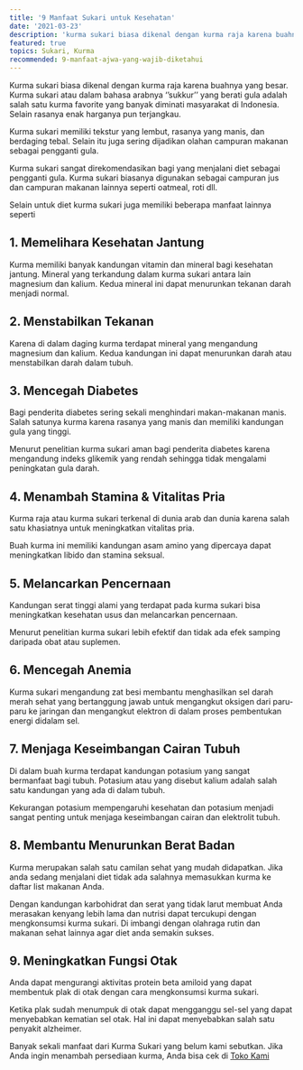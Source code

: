 ```yaml
---
title: '9 Manfaat Sukari untuk Kesehatan'
date: '2021-03-23'
description: 'kurma sukari biasa dikenal dengan kurma raja karena buahnya yang besar. kurma sukari atau dalam bahasa arabnya ‘’sukkur’’ yang berati gula adalah salah satu kurma favorite yang banyak diminati masyarakat di indonesia. selain rasanya enak harganya pun terjangkau..'
featured: true
topics: Sukari, Kurma
recommended: 9-manfaat-ajwa-yang-wajib-diketahui
---
```


Kurma sukari biasa dikenal dengan kurma raja karena buahnya yang besar. Kurma sukari atau dalam bahasa arabnya ‘’sukkur’’ yang berati gula adalah salah satu kurma favorite yang banyak diminati masyarakat di Indonesia. Selain rasanya enak harganya pun terjangkau.

Kurma sukari memiliki tekstur yang lembut, rasanya yang manis, dan berdaging tebal. Selain itu juga sering dijadikan olahan campuran makanan sebagai pengganti gula.

Kurma sukari sangat direkomendasikan bagi yang menjalani diet sebagai pengganti gula. Kurma sukari biasanya digunakan sebagai campuran jus dan campuran makanan lainnya seperti oatmeal, roti dll.

Selain untuk diet kurma sukari juga memiliki beberapa manfaat lainnya seperti

## 1. Memelihara Kesehatan Jantung

Kurma memiliki banyak kandungan vitamin dan mineral bagi kesehatan jantung. Mineral yang terkandung dalam kurma sukari antara lain magnesium dan kalium. Kedua mineral ini dapat menurunkan tekanan darah menjadi normal.

## 2. Menstabilkan Tekanan

Karena di dalam daging kurma terdapat mineral yang mengandung magnesium dan kalium. Kedua kandungan ini dapat menurunkan darah atau menstabilkan darah dalam tubuh.

## 3. Mencegah Diabetes

Bagi penderita diabetes sering sekali menghindari makan-makanan manis. Salah satunya kurma karena rasanya yang manis dan memiliki kandungan gula yang tinggi.

Menurut penelitian kurma sukari aman bagi penderita diabetes karena mengandung indeks glikemik yang rendah sehingga tidak mengalami peningkatan gula darah.

## 4. Menambah Stamina & Vitalitas Pria

Kurma raja atau kurma sukari terkenal di dunia arab dan dunia karena salah satu khasiatnya untuk meningkatkan vitalitas pria.

Buah kurma ini memiliki kandungan asam amino yang dipercaya dapat meningkatkan libido dan stamina seksual.

## 5. Melancarkan Pencernaan

Kandungan serat tinggi alami yang terdapat pada kurma sukari bisa meningkatkan kesehatan usus dan melancarkan pencernaan.

Menurut penelitian kurma sukari lebih efektif dan tidak ada efek samping daripada obat atau suplemen.

## 6. Mencegah Anemia

Kurma sukari mengandung zat besi membantu menghasilkan sel darah merah sehat yang bertanggung jawab untuk mengangkut oksigen dari paru-paru ke jaringan dan mengangkut elektron di dalam proses pembentukan energi didalam sel.

## 7. Menjaga Keseimbangan Cairan Tubuh

Di dalam buah kurma terdapat kandungan potasium yang sangat bermanfaat bagi tubuh. Potasium atau yang disebut kalium adalah salah satu kandungan yang ada di dalam tubuh.

Kekurangan potasium mempengaruhi kesehatan dan potasium menjadi sangat penting untuk menjaga keseimbangan cairan dan elektrolit tubuh.

## 8. Membantu Menurunkan Berat Badan

Kurma merupakan salah satu camilan sehat yang mudah didapatkan. Jika anda sedang menjalani diet tidak ada salahnya memasukkan kurma ke daftar list makanan Anda.

Dengan kandungan karbohidrat dan serat yang tidak larut membuat Anda merasakan kenyang lebih lama dan nutrisi dapat tercukupi dengan mengkonsumsi kurma sukari. Di imbangi dengan olahraga rutin dan makanan sehat lainnya agar diet anda semakin sukses.

## 9. Meningkatkan Fungsi Otak

Anda dapat mengurangi aktivitas protein beta amiloid yang dapat membentuk plak di otak dengan cara mengkonsumsi kurma sukari.

Ketika plak sudah menumpuk di otak dapat mengganggu sel-sel yang dapat menyebabkan kematian sel otak. Hal ini dapat menyebabkan salah satu penyakit alzheimer.

Banyak sekali manfaat dari Kurma Sukari yang belum kami sebutkan. Jika Anda ingin menambah persediaan kurma, Anda bisa cek di [Toko Kami](https://toko.sarikurma.id/)
